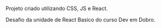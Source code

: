 Projeto criado utilizando CSS, JS e React.

Desafio da unidade de React Basico do curso Dev em Dobro.
